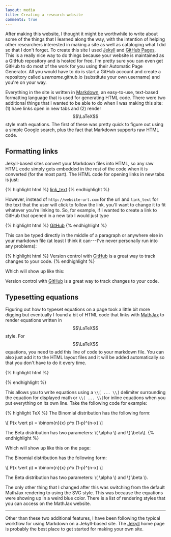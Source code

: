 ```yaml
---
layout: media
title: Creating a research website
comments: true
---
```


After making this website, I thought it might be worthwhile to write about some of the things that I learned along the way, with the intention of helping other researchers interested in making a site as well as cataloging what I did so that I don't forget.
To create this site I used <a href="http://jekyllrb.com/" target="_blank">Jekyll</a> and <a href="https://pages.github.com/" target="_blank">GitHub Pages</a>.
This is a really nice way to do things because your website is maintained as a GitHub repository and is hosted for free.
I'm pretty sure you can even get GitHub to do most of the work for you using their Automatic Page Generator.
All you would have to do is start a GitHub account and create a repository called *username*.github.io (substitute your own username) and you're on your way.

Everything in the site is written in <a href="https://guides.github.com/features/mastering-markdown/" target="_blank">Markdown</a>, an easy-to-use, text-based formatting language that is used for generating HTML code.
There were two additional things that I wanted to be able to do when I was making this site: (1) have links open in new tabs and (2) render $$\LaTeX$$ style math equations.
The first of these was pretty quick to figure out using a simple Google search, plus the fact that Markdown supports raw HTML code.

## Formatting links

Jekyll-based sites convert your Markdown files into HTML, so any raw HTML code simply gets embedded in the rest of the code when it is converted (for the most part).
The HTML code for opening links in new tabs is just:

{% highlight html %}
<a href="http://website-url.com" target="_blank">link_text</a>
{% endhighlight %}

However, instead of `http://website-url.com` for the url and `link_text` for the text that the user will click to follow the link, you'll want to change it to fit whatever you're linking to.
So, for example, if I wanted to create a link to GitHub that opened in a new tab I would just type

{% highlight html %}
<a href="https://github.com/" target="_blank">GitHub</a>
{% endhighlight %}

This can be typed directly in the middle of a paragraph or anywhere else in your markdown file (at least I think it can---I've never personally run into any problems):

{% highlight html %}
Version control with <a href="https://github.com/" target="_blank">GitHub</a> is a great way to track changes to your code.
{% endhighlight %}

Which will show up like this:

Version control with <a href="https://github.com/" target="_blank">GitHub</a> is a great way to track changes to your code.

## Typesetting equations

Figuring out how to typeset equations on a page took a little bit more digging but eventually I found a bit of HTML code that links with <a href="http://www.mathjax.org/" target="_blank">MathJax</a> to render equations written in $$\LaTeX$$ style.
For $$\LaTeX$$ equations, you need to add this line of code to your markdown file. You can also just add it to the HTML layout files and it will be added automatically so that you don't have to do it every time.

{% highlight html %}
<script type="text/javascript" src="http://cdn.mathjax.org/mathjax/latest/MathJax.js?config=TeX-AMS-MML_HTMLorMML"></script>
{% endhighlight %}

This allows you to write equations using a `\\[ ... \\]` delimiter surrounding the equation for displayed math or `\\( ... \\)`for inline equations when you put everything on its own line.
Take the following code for example:


{% highlight TeX %}
The Binomial distribution has the following form:

\\[
P(x \vert p) = \binom{n}{x} p^x (1-p)^{n-x}
\\]

The Beta distribution has two parameters: \\( \alpha \\) and \\( \beta\\).
{% endhighlight %}

Which will show up like this on the page:


The Binomial distribution has the following form:

\\[
P(x \vert p) = \binom{n}{x} p^x (1-p)^{n-x}
\\]

The Beta distribution has two parameters: \\( \alpha \\) and \\( \beta \\).

The only other thing that I changed after this was switching from the default MathJax rendering to using the SVG style. This was because the equations were showing up in a weird blue color. There is a list of rendering styles that you can access on the MathJax website.

--------

Other than these two additional features, I have been following the typical workflow for using Markdown on a Jekyll-based site.
The <a href="http://jekyllrb.com/" target="_blank">Jekyll</a> home page is probably the best place to get started for making your own site.
